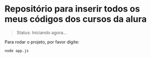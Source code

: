 # Repositório para inserir todos os meus códigos dos cursos da alura


> Status: Iniciando agora...

Para rodar o projeto, por favor digite:

```
node app.js
```
